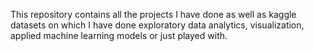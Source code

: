 This repository contains all the projects I have done as well as kaggle datasets on which I have done exploratory data analytics, visualization, applied machine learning models or just played with.
